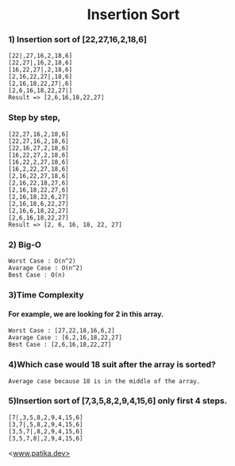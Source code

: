 <h1 align="center">Insertion Sort</h1>

<h3> 1) Insertion sort of [22,27,16,2,18,6] </h3>

    [22|,27,16,2,18,6] 
    [22,27|,16,2,18,6]
    [16,22,27|,2,18,6] 
    [2,16,22,27|,18,6] 
    [2,16,18,22,27|,6] 
    [2,6,16,18,22,27|]
    Result => [2,6,16,18,22,27]
    
<h3> Step by step, </h3>    

    [22,27,16,2,18,6]
    [22,27,16,2,18,6]
    [22,16,27,2,18,6]
    [16,22,27,2,18,6]  
    [16,22,2,27,18,6]  
    [16,2,22,27,18,6] 
    [2,16,22,27,18,6] 
    [2,16,22,18,27,6] 
    [2,16,18,22,27,6] 
    [2,16,18,22,6,27] 
    [2,16,18,6,22,27] 
    [2,16,6,18,22,27]
    [2,6,16,18,22,27]
    Result => [2, 6, 16, 18, 22, 27]
    
    
<h3> 2) Big-O </h3>

    Worst Case : O(n^2)
    Avarage Case : O(n^2)
    Best Case : O(n)
    
<h3> 3)Time Complexity </h3>

<h4>For example, we are looking for 2 in this array. </h4>

    Worst Case : [27,22,18,16,6,2]
    Avarage Case : [6,2,16,18,22,27]
    Best Case : [2,6,16,18,22,27]
    
<h3> 4)Which case would 18 suit after the array is sorted? </h3>

    Average case because 18 is in the middle of the array.
    
<h3> 5)Insertion sort of [7,3,5,8,2,9,4,15,6] only first 4 steps. </h3>
                                                                       
    [7|,3,5,8,2,9,4,15,6]
    [3,7|,5,8,2,9,4,15,6]
    [3,5,7|,8,2,9,4,15,6]
    [3,5,7,8|,2,9,4,15,6]
    
<www.patika.dev>    
